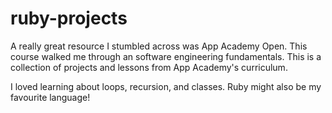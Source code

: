 # ruby-projects

A really great resource I stumbled across was App Academy Open. This course walked me through an software engineering fundamentals. This is a collection of projects and lessons from App Academy's curriculum.

I loved learning about loops, recursion, and classes. Ruby might also be my favourite language!
